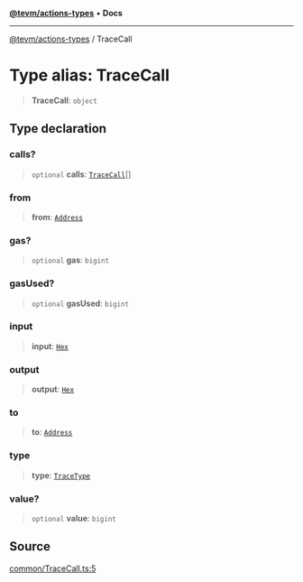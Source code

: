 [**@tevm/actions-types**](../README.md) • **Docs**

***

[@tevm/actions-types](../globals.md) / TraceCall

# Type alias: TraceCall

> **TraceCall**: `object`

## Type declaration

### calls?

> `optional` **calls**: [`TraceCall`](TraceCall.md)[]

### from

> **from**: [`Address`](Address.md)

### gas?

> `optional` **gas**: `bigint`

### gasUsed?

> `optional` **gasUsed**: `bigint`

### input

> **input**: [`Hex`](Hex.md)

### output

> **output**: [`Hex`](Hex.md)

### to

> **to**: [`Address`](Address.md)

### type

> **type**: [`TraceType`](TraceType.md)

### value?

> `optional` **value**: `bigint`

## Source

[common/TraceCall.ts:5](https://github.com/evmts/tevm-monorepo/blob/main/packages/actions-types/src/common/TraceCall.ts#L5)
